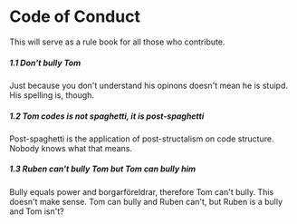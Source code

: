 # Code of Conduct

This will serve as a rule book for all those who contribute.

##### 1.1 Don't bully Tom
Just because you don't understand his opinons doesn't mean he is stuipd. His spelling is, though.

##### 1.2 Tom codes is not spaghetti, it is post-spaghetti
Post-spaghetti is the application of post-structalism on code structure. Nobody knows what that means.

##### 1.3 Ruben can't bully Tom but Tom can bully him
Bully equals power and borgarföreldrar, therefore Tom can't bully. This doesn't make sense. Tom can bully and Ruben can't, but Ruben is a bully and Tom isn't?

